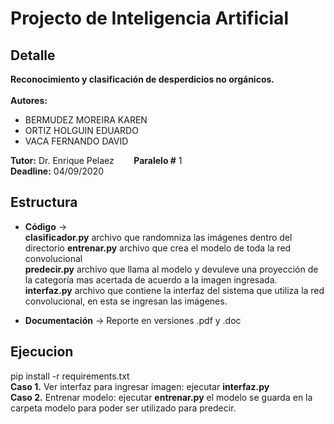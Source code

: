 # Projecto de Inteligencia Artificial

## Detalle
  **Reconocimiento y clasificación de desperdicios no orgánicos.**<br><br>
  **Autores:** <br>
  - BERMUDEZ MOREIRA KAREN
  - ORTIZ HOLGUIN EDUARDO
  -	VACA FERNANDO DAVID

  **Tutor:** Dr. Enrique Pelaez    &nbsp; &nbsp; &nbsp;&nbsp; **Paralelo #** 1<br>
  **Deadline:** 04/09/2020<br>

## Estructura
   + **Código** -> <br>
   **clasificador.py** archivo que randomniza las imágenes dentro del directorio
   **entrenar.py** archivo que crea el modelo de toda la red convolucional <br>
   **predecir.py** archivo que llama al modelo y devuleve una proyección de la categoría mas acertada de acuerdo a la imagen ingresada. <br>
   **interfaz.py** archivo que contiene la interfaz del sistema que utiliza la red convolucional, en esta se ingresan las imágenes. <br>
   
   + **Documentación** -> Reporte en versiones .pdf y .doc
      <br>
## Ejecucion
  pip install -r requirements.txt <br>
  **Caso 1.**  Ver interfaz para ingresar imagen: ejecutar  **interfaz.py** <br>
   **Caso 2.**  Entrenar modelo: ejecutar  **entrenar.py** el modelo se guarda en la carpeta modelo para poder ser utilizado para predecir. <br>
  
